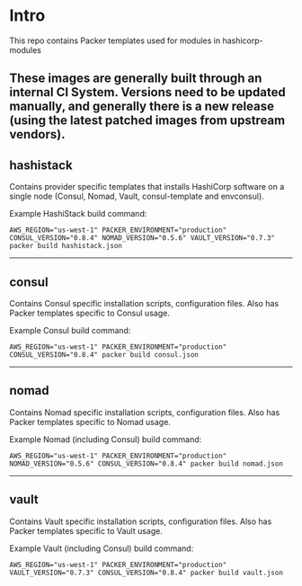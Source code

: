 # Intro
This repo contains Packer templates used for modules in hashicorp-modules

These images are generally built through an internal CI System. Versions need to be updated manually, and generally there is a new release (using the latest patched images from upstream vendors).
---

## hashistack  
Contains provider specific templates that installs HashiCorp software on a single node (Consul, Nomad, Vault, consul-template and envconsul).

Example HashiStack build command:

```
AWS_REGION="us-west-1" PACKER_ENVIRONMENT="production" CONSUL_VERSION="0.8.4" NOMAD_VERSION="0.5.6" VAULT_VERSION="0.7.3" packer build hashistack.json
```

---

## consul
Contains Consul specific installation scripts, configuration files.  Also has Packer templates specific to Consul usage.

Example Consul build command:

```
AWS_REGION="us-west-1" PACKER_ENVIRONMENT="production" CONSUL_VERSION="0.8.4" packer build consul.json
```

---

## nomad  
Contains Nomad specific installation scripts, configuration files.  Also has Packer templates specific to Nomad usage.


Example Nomad (including Consul) build command:

```
AWS_REGION="us-west-1" PACKER_ENVIRONMENT="production" NOMAD_VERSION="0.5.6" CONSUL_VERSION="0.8.4" packer build nomad.json
```

---

## vault    
Contains Vault specific installation scripts, configuration files.  Also has Packer templates specific to Vault usage.

Example Vault (including Consul) build command:

```
AWS_REGION="us-west-1" PACKER_ENVIRONMENT="production" VAULT_VERSION="0.7.3" CONSUL_VERSION="0.8.4" packer build vault.json
```
